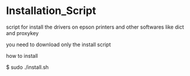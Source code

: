 # Installation_Script
script for install the drivers on epson printers and other softwares like dict and proxykey

you need to download only the install script 

how to install 

$ sudo ./install.sh
